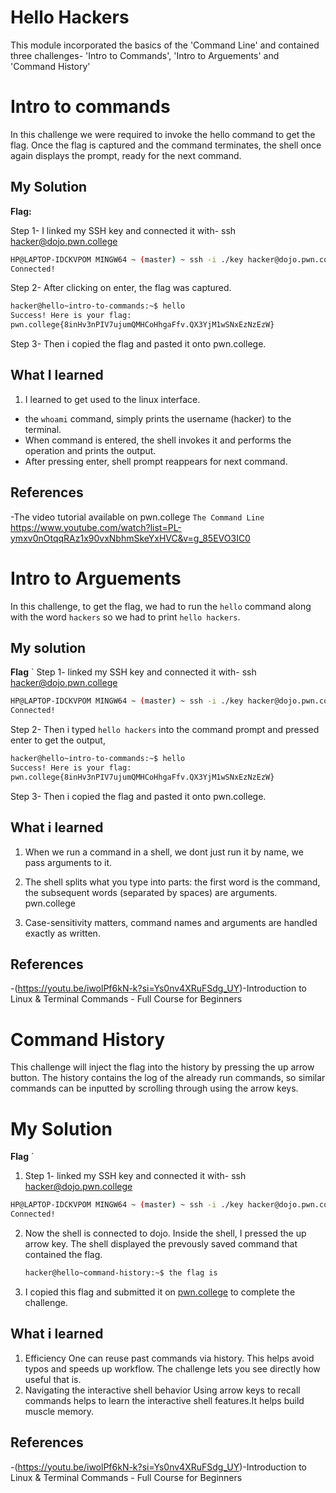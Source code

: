 # Hello Hackers
This module incorporated the basics of the 'Command Line' and contained three challenges- 'Intro to Commands', 'Intro to Arguements' and 'Command History'

# Intro to commands
In this challenge we were required to invoke the hello command to get the flag. Once the flag is captured and the command terminates, the shell once again displays the prompt, ready for the next command.

## My Solution
**Flag:** 

Step 1- I linked my SSH key and connected it with- ssh hacker@dojo.pwn.college
```bash
HP@LAPTOP-IDCKVPOM MINGW64 ~ (master) ~ ssh -i ./key hacker@dojo.pwn.college
Connected!
```

Step 2- After clicking on enter, the flag was captured.
```bash
hacker@hello~intro-to-commands:~$ hello
Success! Here is your flag:
pwn.college{8inHv3nPIV7ujumQMHCoHhgaFfv.QX3YjM1wSNxEzNzEzW}
```

Step 3- Then i copied the flag and pasted it onto pwn.college.

## What I learned
1. I learned to get used to the linux interface.
- the `whoami` command, simply prints the username (hacker) to the terminal.
- When command is entered, the shell invokes it and performs the operation and prints the output.
- After pressing enter, shell prompt reappears for next command.

## References 
-The video tutorial available on pwn.college `The Command Line`
https://www.youtube.com/watch?list=PL-ymxv0nOtqqRAz1x90vxNbhmSkeYxHVC&v=g_85EVO3IC0


# Intro to Arguements
In this challenge, to get the flag, we had to run the `hello` command along with the word `hackers` so we had to print `hello hackers`.

## My solution
**Flag** `
Step 1- linked my SSH key and connected it with- ssh hacker@dojo.pwn.college
```bash
HP@LAPTOP-IDCKVPOM MINGW64 ~ (master) ~ ssh -i ./key hacker@dojo.pwn.college
Connected!
```
Step 2- Then i typed `hello hackers` into the command prompt and pressed enter to get the output,
```bash
hacker@hello~intro-to-commands:~$ hello
Success! Here is your flag:
pwn.college{8inHv3nPIV7ujumQMHCoHhgaFfv.QX3YjM1wSNxEzNzEzW}
```
Step 3- Then i copied the flag and pasted it onto pwn.college.

## What i learned 

1. When we run a command in a shell, we dont just run it by name, we pass arguments to it. 

2. The shell splits what you type into parts: the first word is the command, the subsequent words (separated by spaces) are arguments. 
pwn.college

3. Case-sensitivity matters, command names and arguments are handled exactly as written.

## References 
-(https://youtu.be/iwolPf6kN-k?si=Ys0nv4XRuFSdg_UY)-Introduction to Linux & Terminal Commands - Full Course for Beginners

# Command History 
This challenge will inject the flag into the history by pressing the up arrow button. The history contains the log of the already run commands, so similar commands can be inputted by scrolling through using the arrow keys.

# My Solution 
**Flag** `

1. Step 1- linked my SSH key and connected it with- ssh hacker@dojo.pwn.college
```bash
HP@LAPTOP-IDCKVPOM MINGW64 ~ (master) ~ ssh -i ./key hacker@dojo.pwn.college
Connected!
```
2. Now the shell is connected to dojo. Inside the shell, I pressed the up arrow key. The shell displayed the prevously saved command that contained the flag.
    ```bash
    hacker@hello~command-history:~$ the flag is 
    ```
3. I copied this flag and submitted it on [pwn.college](https://pwn.college/linux-luminarium/hello/) to complete the challenge.

##  What i learned
1. Efficiency
 One can reuse past commands via history. This helps avoid typos and speeds up workflow. The challenge lets you see directly how useful that is.
2. Navigating the interactive shell behavior
Using arrow keys to recall commands helps to learn the interactive shell features.It helps build muscle memory.

## References 
-(https://youtu.be/iwolPf6kN-k?si=Ys0nv4XRuFSdg_UY)-Introduction to Linux & Terminal Commands - Full Course for Beginners